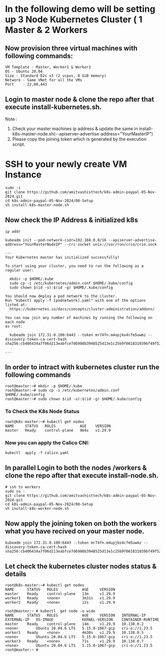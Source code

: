 # In the following demo will be setting up 3 Node Kubernetes Cluster ( 1 Master & 2 Workers  


 

## Now provision three virtual machines with following commands:

```
VM Template - Master, Worker1 & Worker2
OS - Ubuntu 20.04
Size - Standard D2s v3 (2 vcpus, 8 GiB memory)
Network - Same VNet for all the VMs
Port    - 22,80,443

```

## Login to master node & clone the repo after that execute install-kubernetes.sh. 

Note : 

1.	Check your master machines ip address & update the same in install-k8s-master-node.sh(--apiserver-advertise-address="YourMasterIP")
2.	Please copy the joining token which is generated by the execution script. 


# SSH to your newly create VM Instance 
```
sudo -i
git clone https://github.com/amitvashisttech/k8s-admin-paypal-05-Nov-2024.git
cd k8s-admin-paypal-05-Nov-2024/00-Setup
sh install-k8s-master-node.sh
```

## Now check the IP Address & initialized k8s
```
ip addr
```
```
kubeadm init --pod-network-cidr=192.168.0.0/16 --apiserver-advertise-address="YourMasterNodeIP" --cri-socket unix://var/run/crio/crio.sock
```
```
---
Your Kubernetes master has initialized successfully!

To start using your cluster, you need to run the following as a regular user:

  mkdir -p $HOME/.kube
  sudo cp -i /etc/kubernetes/admin.conf $HOME/.kube/config
  sudo chown $(id -u):$(id -g) $HOME/.kube/config

You should now deploy a pod network to the cluster.
Run "kubectl apply -f [podnetwork].yaml" with one of the options listed at:
  https://kubernetes.io/docs/concepts/cluster-administration/addons/

You can now join any number of machines by running the following on each node
as root:

  kubeadm join 172.31.0.100:6443 --token mr74fn.m4upjko4cfm5uwmz --discovery-token-ca-cert-hash sha256:cb406434a7f06d213eabfce7d6980b3948525d13e1c25b9f061831039bf49f52

---
```
## In order to intract with kubernetes cluster run the following commands
```
root@master:~# mkdir -p $HOME/.kube
root@master:~# sudo cp -i /etc/kubernetes/admin.conf $HOME/.kube/config
root@master:~# sudo chown $(id -u):$(id -g) $HOME/.kube/config
```



### To Check the K8s Node Status
```
root@k8s-master:~# kubectl get nodes 
NAME     STATUS   ROLES           AGE    VERSION
master   Ready    control-plane   9m4s   v1.29.9
```

### Now you can apply the Calico CNI:
```
kubectl  apply -f calico.yaml
```

## In parallel Login to both the nodes /workers & clone the repo after that execute install-node.sh. 

```
# ssh to workers
sudo su - 
git clone https://github.com/amitvashisttech/k8s-admin-paypal-05-Nov-2024.git
cd k8s-admin-paypal-05-Nov-2024/00-Setup
sh install-k8s-worker-node.sh
```

## Now apply the joining token on both the workers what you have recived on your master node. 
```
kubeadm join 172.31.0.100:6443 --token mr74fn.m4upjko4cfm5uwmz --discovery-token-ca-cert-hash sha256:cb406434a7f06d213eabfce7d6980b3948525d13e1c25b9f061831039bf49f52
```

## Let check the kubernetes cluster nodes status & details
```
root@k8s-master:~# kubectl get nodes 
NAME      STATUS   ROLES           AGE     VERSION
master    Ready    control-plane   13m     v1.29.9
worker1   Ready    <none>          3m31s   v1.29.9
worker2   Ready    <none>          12s     v1.29.9

root@master:~ # kubectl  get node -o wide
NAME      STATUS   ROLES           AGE     VERSION   INTERNAL-IP   EXTERNAL-IP   OS-IMAGE             KERNEL-VERSION    CONTAINER-RUNTIME
master    Ready    control-plane   14m     v1.29.9   10.138.0.2    <none>        Ubuntu 20.04.6 LTS   5.15.0-1067-gcp   cri-o://1.23.5
worker1   Ready    <none>          4m30s   v1.29.9   10.138.0.5    <none>        Ubuntu 20.04.6 LTS   5.15.0-1067-gcp   cri-o://1.23.5
worker3   Ready    <none>          71s     v1.29.9   10.138.0.7    <none>        Ubuntu 20.04.6 LTS   5.15.0-1067-gcp   cri-o://1.23.5
root@master:~ #
```


